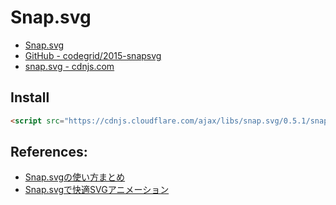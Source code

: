 # Snap.svg
- [Snap.svg](http://snapsvg.io/)
- [GitHub - codegrid/2015-snapsvg](https://github.com/adobe-webplatform/Snap.svg/)
- [snap.svg - cdnjs.com](https://cdnjs.com/libraries/snap.svg/)

## Install

```html
<script src="https://cdnjs.cloudflare.com/ajax/libs/snap.svg/0.5.1/snap.svg.js"></script>
```

## References:
- [Snap.svgの使い方まとめ](http://defghi1977.html.xdomain.jp/tech/snapsvg/snapsvg.xhtml)
- [Snap.svgで快適SVGアニメーション](https://app.codegrid.net/entry/snapsvg-1)
